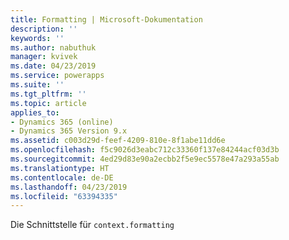 ```yaml
---
title: Formatting | Microsoft-Dokumentation
description: ''
keywords: ''
ms.author: nabuthuk
manager: kvivek
ms.date: 04/23/2019
ms.service: powerapps
ms.suite: ''
ms.tgt_pltfrm: ''
ms.topic: article
applies_to:
- Dynamics 365 (online)
- Dynamics 365 Version 9.x
ms.assetid: c003d29d-feef-4209-810e-8f1abe11dd6e
ms.openlocfilehash: f5c9026d3eabc712c33360f137e84244acf03d3b
ms.sourcegitcommit: 4ed29d83e90a2ecbb2f5e9ec5578e47a293a55ab
ms.translationtype: HT
ms.contentlocale: de-DE
ms.lasthandoff: 04/23/2019
ms.locfileid: "63394335"
---
```

Die Schnittstelle für `context.formatting`
